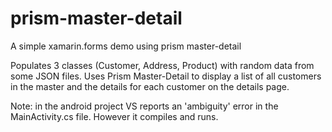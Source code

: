 # prism-master-detail
A simple xamarin.forms demo using prism master-detail

Populates 3 classes (Customer, Address, Product) with random data from some JSON files.
Uses Prism Master-Detail to display a list of all customers in the master and the
details for each customer on the details page.

Note: in the android project VS reports an 'ambiguity' error in the MainActivity.cs file.
However it compiles and runs.
